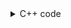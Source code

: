 <details><summary>C++ code</summary>

Runtime `148 ms` Beats `43.59%`.<br>
Memory `95.1 MB` Beats `6.49%`.

![](../../../../assets/121.png)

</details>
